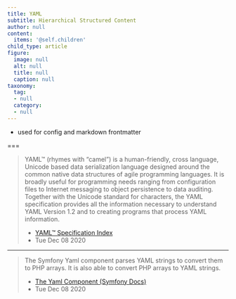 ```yaml
---
title: YAML
subtitle: Hierarchical Structured Content
author: null
content:
  items: '@self.children'
child_type: article
figure:
  image: null
  alt: null
  title: null
  caption: null
taxonomy:
  tag:
  - null
  category:
  - null
---
```


- used for config and markdown frontmatter

===

> YAML™ (rhymes with “camel”) is a human-friendly, cross language, Unicode based data serialization language designed around the common native data structures of agile programming languages. It is broadly useful for programming needs ranging from configuration files to Internet messaging to object persistence to data auditing. Together with the Unicode standard for characters, the YAML specification provides all the information necessary to understand YAML Version 1.2 and to creating programs that process YAML information.
> - [YAML™ Specification Index](https://yaml.org/spec/)
> - Tue Dec 08 2020

---

> The Symfony Yaml component parses YAML strings to convert them to PHP arrays. It is also able to convert PHP arrays to YAML strings.
> - [The Yaml Component (Symfony Docs)](https://symfony.com/doc/current/components/yaml.html)
> - Tue Dec 08 2020
